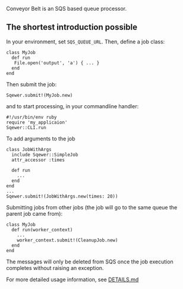 Conveyor Belt is an SQS based queue processor.

## The shortest introduction possible

In your environment, set `SQS_QUEUE_URL`. Then, define a job class:

    class MyJob
      def run
       File.open('output', 'a') { ... }
      end
    end

Then submit the job:

    Sqewer.submit!(MyJob.new)

and to start processing, in your commandline handler:

    #!/usr/bin/env ruby
    require 'my_applicaion'
    Sqewer::CLI.run

To add arguments to the job

    class JobWithArgs
      include Sqewer::SimpleJob
      attr_accessor :times
      
      def run
        ...
      end
    end
    ...
    Sqewer.submit!(JobWithArgs.new(times: 20))

Submitting jobs from other jobs (the job will go to the same queue the parent job came from):

    class MyJob
      def run(worker_context)
        ...
        worker_context.submit!(CleanupJob.new)
      end
    end

The messages will only be deleted from SQS once the job execution completes without raising an exception.

For more detailed usage information, see [DETAILS.md](./DETAILS.md)